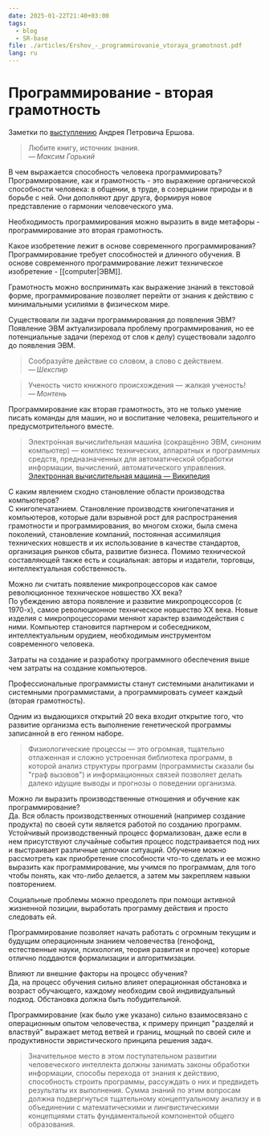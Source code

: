 ```yaml
---
date: 2025-01-22T21:40+03:00
tags:
  - blog
  - SR-base
file: ./articles/Ershov_-_programmirovanie_vtoraya_gramotnost.pdf
lang: ru
---
```


# Программирование - вторая грамотность

Заметки по
[выступлению](./articles/Ershov_-_programmirovanie_vtoraya_gramotnost.pdf)
Андрея Петровича Ершова.

> Любите книгу, источник знания.\
> — <cite>Максим Горький</cite>

В чем выражается способность человека программировать?
&#10;<br>
Программирование, как и грамотность - это выражение органической способности
человека: в общении, в труде, в созерцании природы и в борьбе с ней. Они
дополняют друг друга, формируя новое представление о гармонии человеческого ума.

Необходимость программирования можно выразить в виде метафоры - программирование
это вторая грамотность.

Какое изобретение лежит в основе современного программирования?
&#10;<br>
Программирование требует способностей и длинного обучения. В основе современного
программирование лежит техническое изобретение - [[computer|ЭВМ]].

Грамотность можно воспринимать как выражение знаний в текстовой форме,
программирование позволяет перейти от знания к действию с минимальными усилиями
в физическом мире.

Существовали ли задачи программирования до появления ЭВМ?
&#10;<br>
Появление ЭВМ актуализировала проблему программирования, но ее потенциальные
задачи (переход от слов к делу) существовали задолго до появления ЭВМ.

> Сообразуйте действие со словом, а слово с действием.\
> — <cite>Шекспир</cite>

> Ученость чисто книжного происхождения — жалкая ученость!\
> — <cite>Монтень</cite>

Программирование как вторая грамотность, это не только умение писать команды для
машин, но и воспитание человека, решительного и предусмотрительного вместе.

> Электро́нная вычисли́тельная маши́на (сокращённо ЭВМ, синоним компьютер) —
> комплекс технических, аппаратных и программных средств, предназначенных для
> автоматической обработки информации, вычислений, автоматического управления.
> [Электронная вычислительная машина — Википедия](https://ru.wikipedia.org/wiki/%D0%AD%D0%BB%D0%B5%D0%BA%D1%82%D1%80%D0%BE%D0%BD%D0%BD%D0%B0%D1%8F_%D0%B2%D1%8B%D1%87%D0%B8%D1%81%D0%BB%D0%B8%D1%82%D0%B5%D0%BB%D1%8C%D0%BD%D0%B0%D1%8F_%D0%BC%D0%B0%D1%88%D0%B8%D0%BD%D0%B0)

С каким явлением сходно становление области производства компьютеров?
&#10;<br>
С книгопечатанием. Становление производств книгопечатания и компьютеров, которые
дали взрывной рост для распространения грамотности и программирования, во многом
схожи, была смена поколений, становление компаний, постоянная ассимиляция
технических новшеств и их использование в качестве стандартов, организация
рынков сбыта, развитие бизнеса. Помимо технической составляющей также есть и
социальная: авторы и издатели, торговцы, интеллектуальная собственность.

Можно ли считать появление микропроцессоров как самое революционное техническое
новшество XX века?
&#10;<br>
По убеждению автора появление и развитие микропроцессоров (с 1970-х), самое
революционное техническое новшество XX века. Новые изделия с микропроцессорами
меняют характер взаимодействия с ними. Компьютер становится партнером и
собеседником, интеллектуальным орудием, необходимым инструментом современного
человека.

Затраты на создание и разработку программного обеспечения выше чем затраты на
создание компьютеров.

Профессиональные программисты станут системными аналитиками и системными
программистами, а программировать сумеет каждый (вторая грамотность).

Одним из выдающихся открытий 20 века входит открытие того, что развитие
организма есть выполнение генетической программы записанной в его генном наборе.

> Физиологические процессы — это огромная, тщательно отлаженная и сложно
> устроенная библиотека программ, в которой анализ структуры программ
> (программисты сказали бы "граф вызовов") и информационных связей позволяет
> делать далеко идущие выводы и прогнозы о поведении организма.

Можно ли выразить производственные отношения и обучение как программирование?
&#10;<br>
Да. Вся область производственных отношений (например создание продукта) по своей
сути является работой по созданию программ. Устойчивый производственный процесс
формализован, даже если в нем присутствуют случайные события процесс
подстраивается под них и выстраивает различные цепочки ситуаций.
Обучение можно рассмотреть как приобретение способности что-то сделать и ее
можно выразить как программирование, мы учимся по программам, для того чтобы
понять, как что-либо делается, а затем мы закрепляем навыки повторением.

Социальные проблемы можно преодолеть при помощи активной жизненной позиции,
выработать программу действия и просто следовать ей.

Программирование позволяет начать работать с огромным текущим и будущим
операционным знанием человечества (генофонд, естественные науки, психология,
теория развития и прочее) которые отлично поддаются формализации и
алгоритмизации.

Влияют ли внешние факторы на процесс обучения?
&#10;<br>
Да, на процесс обучения сильно влияет операционная обстановка и возраст
обучающего, каждому необходим свой индивидуальный подход. Обстановка должна быть
побудительной.

Программирование (как было уже указано) сильно взаимосвязано с операционным
опытом человечества, к примеру принцип "разделяй и властвуй" выражает метод
ветвей и границ, мощный по своей силе и продуктивности эвристического принципа
решения задач.

> Значительное место в этом поступательном развитии человеческого интеллекта
> должны занимать законы обработки информации, способы перехода от знания к
> действию, способность строить программы, рассуждать о них и предвидеть
> результаты их выполнения. Сумма знаний по этим вопросам должна подвергнуться
> тщательному концептуальному анализу и в объединении с математическими и
> лингвистическими концепциями стать фундаментальной компонентой общего
> образования.
